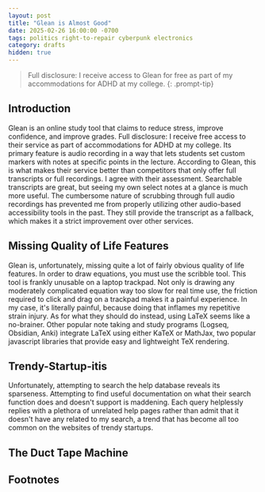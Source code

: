 ```yaml
---
layout: post
title: "Glean is Almost Good"
date: 2025-02-26 16:00:00 -0700
tags: politics right-to-repair cyberpunk electronics
category: drafts
hidden: true
--- 
```


> Full disclosure: I receive access to Glean for free as part of my accommodations
> for ADHD at my college.
{: .prompt-tip}

## Introduction
Glean is an online study tool that claims to reduce stress, improve confidence,
and improve grades. 
Full disclosure: I receive free access to their service as part of accommodations
for ADHD at my college.
Its primary feature is audio recording in a way that lets students set custom
markers with notes at specific points in the lecture.
According to Glean, this is what makes their service better than competitors
that only offer full transcripts or full recordings. 
I agree with their assessment. Searchable transcripts are great, but seeing
my own select notes at a glance is much more useful.
The cumbersome nature of scrubbing through full audio recordings has 
prevented me from properly utilizing other audio-based accessibility tools in 
the past.
They still provide the transcript as a fallback, which makes it a strict
improvement over other services.

## Missing Quality of Life Features
Glean is, unfortunately, missing quite a lot of fairly obvious quality of life
features. 
In order to draw equations, you must use the scribble tool. 
This tool is frankly unusable on a laptop trackpad.
Not only is drawing any moderately complicated equation way too slow for real
time use, the friction required to click and drag on a trackpad makes it a
painful experience.
In my case, it's literally painful, because doing that inflames my repetitive
strain injury. 
As for what they should do instead, using LaTeX seems like a no-brainer.
Other popular note taking and study programs (Logseq, Obsidian, Anki) integrate
LaTeX using either KaTeX or MathJax, two popular javascript libraries that
provide easy and lightweight TeX rendering.

## Trendy-Startup-itis
Unfortunately, attempting to search the help database reveals its sparseness.
Attempting to find useful documentation on what their search function does
and doesn't support is maddening. Each query helplessly replies with 
a plethora of unrelated help pages rather than admit that it doesn't have
any related to my search, a trend that has become all too common
on the websites of trendy startups.

## The Duct Tape Machine



## Footnotes
